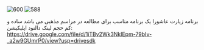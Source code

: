 ![600](https://github.com/user-attachments/assets/a021a238-0adb-4cdc-bacd-bf2f031ef262)
![588](https://github.com/user-attachments/assets/36e37a67-52b7-4032-859b-69fd9fe7fa7c)

برنامه زیارت عاشورا یک برنامه مناسب برای مطالعه در مراسم مذهبی می باشد ساده و کم حجم
لینک دالنود اپلیکیشن:             https://drive.google.com/file/d/1iTBv2Wk3NklEpm-79bIv-_a2w9GUmrP0/view?usp=drivesdk
